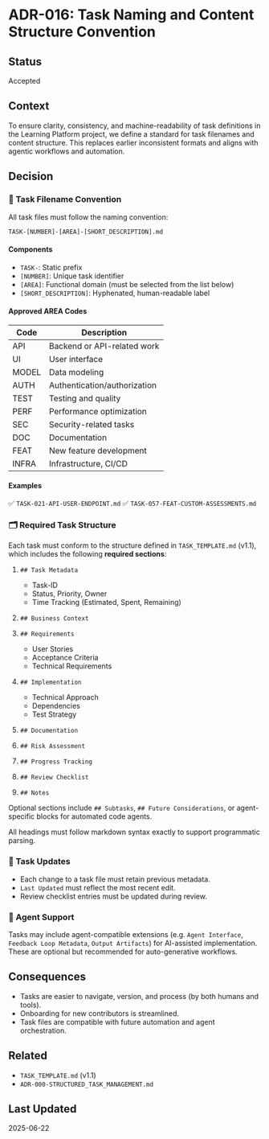 # ADR-016: Task Naming and Content Structure Convention

## Status

Accepted

## Context

To ensure clarity, consistency, and machine-readability of task definitions in the Learning Platform project, we define a standard for task filenames and content structure. This replaces earlier inconsistent formats and aligns with agentic workflows and automation.

## Decision

### 📛 Task Filename Convention

All task files must follow the naming convention:

```
TASK-[NUMBER]-[AREA]-[SHORT_DESCRIPTION].md
```

#### Components

* `TASK-`: Static prefix
* `[NUMBER]`: Unique task identifier
* `[AREA]`: Functional domain (must be selected from the list below)
* `[SHORT_DESCRIPTION]`: Hyphenated, human-readable label

#### Approved AREA Codes

| Code  | Description                  |
| ----- | ---------------------------- |
| API   | Backend or API-related work  |
| UI    | User interface               |
| MODEL | Data modeling                |
| AUTH  | Authentication/authorization |
| TEST  | Testing and quality          |
| PERF  | Performance optimization     |
| SEC   | Security-related tasks       |
| DOC   | Documentation                |
| FEAT  | New feature development      |
| INFRA | Infrastructure, CI/CD        |

#### Examples

✅ `TASK-021-API-USER-ENDPOINT.md`
✅ `TASK-057-FEAT-CUSTOM-ASSESSMENTS.md`

### 🗂 Required Task Structure

Each task must conform to the structure defined in `TASK_TEMPLATE.md` (v1.1), which includes the following **required sections**:

1. `## Task Metadata`

   * Task-ID
   * Status, Priority, Owner
   * Time Tracking (Estimated, Spent, Remaining)

2. `## Business Context`

3. `## Requirements`

   * User Stories
   * Acceptance Criteria
   * Technical Requirements

4. `## Implementation`

   * Technical Approach
   * Dependencies
   * Test Strategy

5. `## Documentation`

6. `## Risk Assessment`

7. `## Progress Tracking`

8. `## Review Checklist`

9. `## Notes`

Optional sections include `## Subtasks`, `## Future Considerations`, or agent-specific blocks for automated code agents.

All headings must follow markdown syntax exactly to support programmatic parsing.

### 🔁 Task Updates

* Each change to a task file must retain previous metadata.
* `Last Updated` must reflect the most recent edit.
* Review checklist entries must be updated during review.

### 🧠 Agent Support

Tasks may include agent-compatible extensions (e.g. `Agent Interface`, `Feedback Loop Metadata`, `Output Artifacts`) for AI-assisted implementation. These are optional but recommended for auto-generative workflows.

## Consequences

* Tasks are easier to navigate, version, and process (by both humans and tools).
* Onboarding for new contributors is streamlined.
* Task files are compatible with future automation and agent orchestration.

## Related

* `TASK_TEMPLATE.md` (v1.1)
* `ADR-000-STRUCTURED_TASK_MANAGEMENT.md`

## Last Updated

2025-06-22
